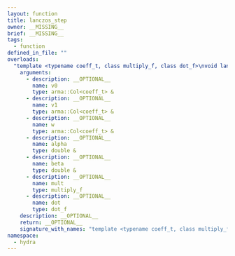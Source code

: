 ```yaml
---
layout: function
title: lanczos_step
owner: __MISSING__
brief: __MISSING__
tags:
  - function
defined_in_file: ""
overloads:
  "template <typename coeff_t, class multiply_f, class dot_f>\nvoid lanczos_step(arma::Col<coeff_t> &, arma::Col<coeff_t> &, arma::Col<coeff_t> &, double &, double &, multiply_f, dot_f)":
    arguments:
      - description: __OPTIONAL__
        name: v0
        type: arma::Col<coeff_t> &
      - description: __OPTIONAL__
        name: v1
        type: arma::Col<coeff_t> &
      - description: __OPTIONAL__
        name: w
        type: arma::Col<coeff_t> &
      - description: __OPTIONAL__
        name: alpha
        type: double &
      - description: __OPTIONAL__
        name: beta
        type: double &
      - description: __OPTIONAL__
        name: mult
        type: multiply_f
      - description: __OPTIONAL__
        name: dot
        type: dot_f
    description: __OPTIONAL__
    return: __OPTIONAL__
    signature_with_names: "template <typename coeff_t, class multiply_f, class dot_f>\nvoid lanczos_step(arma::Col<coeff_t> & v0, arma::Col<coeff_t> & v1, arma::Col<coeff_t> & w, double & alpha, double & beta, multiply_f mult, dot_f dot)"
namespace:
  - hydra
---
```

